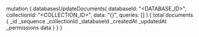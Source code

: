 mutation {
    databasesUpdateDocuments(
        databaseId: "<DATABASE_ID>",
        collectionId: "<COLLECTION_ID>",
        data: "{}",
        queries: []
    ) {
        total
        documents {
            _id
            _sequence
            _collectionId
            _databaseId
            _createdAt
            _updatedAt
            _permissions
            data
        }
    }
}
